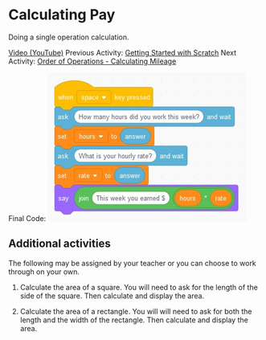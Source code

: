 # Calculating Pay

Doing a single operation calculation.

[Video (YouTube)](https://youtu.be/nVhhQRKqVsI)
Previous Activity: [Getting Started with Scratch](https://github.com/teachintech90/math.code/blob/main/Scratch/000-Getting-Started/README.md)
Next Activity: [Order of Operations - Calculating Mileage](https://github.com/teachintech90/math.code/blob/main/Scratch/002-Order-Of-Operations/README.md)


Final Code:
<img src="calc-pay-final.jpg">

## Additional activities
The following may be assigned by your teacher or you can choose to work through on your own.

1. Calculate the area of a square.  You will need to ask for the length of the side of the square. Then calculate and display the area.

2. Calculate the area of a rectangle.  You will will need to ask for both the length and the width of the rectangle.  Then calculate and display the area.

